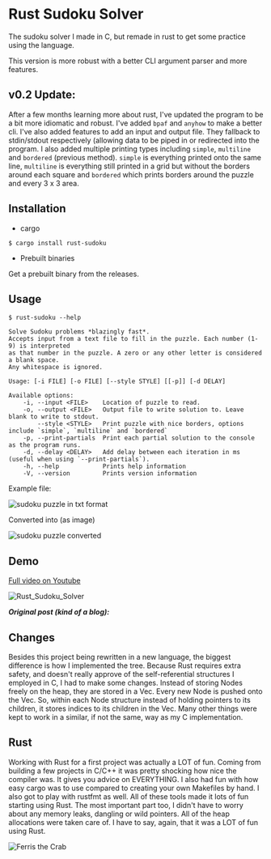 # Rust Sudoku Solver
The sudoku solver I made in C, but remade in rust to get some practice using the language.

This version is more robust with a better CLI argument parser and more features. 

## v0.2 Update:

After a few months learning more about rust, I've updated the program to be a bit more idiomatic and 
robust. I've added `bpaf` and `anyhow` to make a better cli. I've also added features to add an input
and output file. They fallback to stdin/stdout respectively (allowing data to be piped in or redirected
into the program. I also added multiple printing types including `simple`, `multiline` and `bordered` 
(previous method). `simple` is everything printed onto the same line, `multiline` is everything still
printed in a grid but without the borders around each square and `bordered` which prints borders around
the puzzle and every 3 x 3 area.

## Installation

- cargo
```shell
$ cargo install rust-sudoku
```
- Prebuilt binaries

Get a prebuilt binary from the releases.

## Usage

```shell
$ rust-sudoku --help
```

```text
Solve Sudoku problems *blazingly fast*.
Accepts input from a text file to fill in the puzzle. Each number (1-9) is interpreted
as that number in the puzzle. A zero or any other letter is considered a blank space.
Any whitespace is ignored.

Usage: [-i FILE] [-o FILE] [--style STYLE] [[-p]] [-d DELAY]

Available options:
    -i, --input <FILE>    Location of puzzle to read.
    -o, --output <FILE>   Output file to write solution to. Leave blank to write to stdout.
        --style <STYLE>   Print puzzle with nice borders, options include `simple`, `multiline` and `bordered`
    -p, --print-partials  Print each partial solution to the console as the program runs.
    -d, --delay <DELAY>   Add delay between each iteration in ms (useful when using `--print-partials`).
    -h, --help            Prints help information
    -V, --version         Prints version information
```

Example file:

![sudoku puzzle in txt format](https://user-images.githubusercontent.com/100320298/169670900-7a61b8ca-f7b6-4db2-bb67-336299de8ecb.png)

Converted into (as image)

![sudoku puzzle converted](https://user-images.githubusercontent.com/100320298/169367764-f1fe46eb-6326-4101-97dc-d9b1d3471e8b.png)

## Demo

[Full video on Youtube](https://youtu.be/miwEKd8_TLc)

![Rust_Sudoku_Solver](https://user-images.githubusercontent.com/100320298/171497375-5417d01c-4cb7-4a7e-a344-17aa9aaccf21.gif)

***Original post (kind of a blog):***

## Changes

Besides this project being rewritten in a new language, the biggest difference is how I implemented the tree. Because Rust 
requires extra safety, and doesn't really approve of the self-referential structures I employed in C, I had to make some
changes. Instead of storing Nodes freely on the heap, they are stored in a Vec. Every new Node is pushed onto the Vec. 
So, within each Node structure instead of holding pointers to its children, it stores indices to its children in the Vec.
Many other things were kept to work in a similar, if not the same, way as my C implementation.

## Rust

Working with Rust for a first project was actually a LOT of fun. Coming from building a few projects in C/C++ it was pretty
shocking how nice the compiler was. It gives you advice on EVERYTHING. I also had fun with how easy cargo was to use 
compared to creating your own Makefiles by hand. I also got to play with rustfmt as well. All of these tools made it lots
of fun starting using Rust. The most important part too, I didn't have to worry about any memory leaks, dangling or wild pointers.
All of the heap allocations were taken care of. I have to say, again, that it was a LOT of fun using Rust.

![Ferris the Crab](https://rustacean.net/assets/rustacean-orig-noshadow.png)

